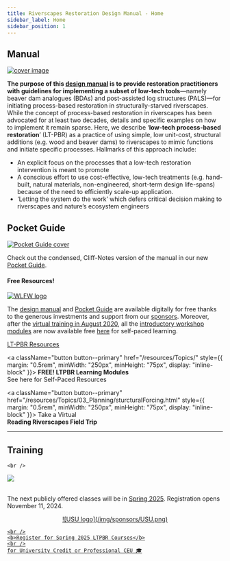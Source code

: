 ```yaml
---
title: Riverscapes Restoration Design Manual - Home
sidebar_label: Home
sidebar_position: 1
---
```


## Manual
[![cover image](/img/covers/Manual_Tilted_400.png)](/manual)

**The purpose of this [design manual](/manual) is to provide restoration practitioners with guidelines for implementing a subset of low-tech tools**—namely beaver dam analogues (BDAs) and post-assisted log structures (PALS)—for initiating process-based restoration in structurally-starved riverscapes. While the concept of process-based restoration in riverscapes has been advocated for at least two decades, details and specific examples on how to implement it remain sparse. Here, we describe ‘**low-tech process-based restoration**’ (LT-PBR) as a practice of using simple, low unit-cost, structural additions (e.g. wood and beaver dams) to riverscapes to mimic functions and initiate specific processes. Hallmarks of this approach include:

- An explicit focus on the processes that a low-tech restoration intervention is meant to promote
- A conscious effort to use cost-effective, low-tech treatments (e.g. hand-built, natural materials, non-engineered, short-term design life-spans) because of the need to efficiently scale-up application. 
- ‘Letting the system do the work’ which defers critical decision making to riverscapes and nature’s ecosystem engineers

## Pocket Guide
[![Pocket Guide cover](/img/covers/pocket_guide_cover_150w.png)](/resources/pocket)

Check out the condensed, Cliff-Notes version of the manual in our new [Pocket Guide](/resources/pocket).


#### Free Resources!

[![WLFW logo](/img/sponsors/WLFW_100.png)](https://www.nrcs.usda.gov/wps/portal/nrcs/detail/national/plantsanimals/fishwildlife/?cid=stelprdb1046975)

The [design manual](/manual) and  [Pocket Guide](/resources/pocket) are available digitally for free thanks to the generous investments and support from our [sponsors](/manual/support). Moreover, after the [virtual training in August 2020](/workshops/2020/SGI/#course-materials), all the [introductory workshop modules](/workshops/2020/SGI/#course-materials) are now available free [here](/workshops/2020/SGI/#course-materials) for self-paced learning. 

<div style={{ textAlign: "center" }}>
  <a className="button button--primary" href="/resources" style={{ margin: "0.5rem", minWidth: "250px", minHeight: "75px", display: "inline-block" }}>
    LT-PBR Resources
  </a>

  <a className="button button--primary" href="/resources/Topics/" style={{ margin: "0.5rem", minWidth: "250px", minHeight: "75px", display: "inline-block" }}>
    <b>FREE! LTPBR Learning Modules</b><br />
    See here for Self-Paced Resources
  </a>

  <a className="button button--primary" href="/resources/Topics/03_Planning/sturcturalForcing.html" style={{ margin: "0.5rem", minWidth: "250px", minHeight: "75px", display: "inline-block" }}>
    Take a Virtual<br />
    <b>Reading Riverscapes Field Trip</b>
  </a>
</div>




-------
## Training
    <br />

[![](/img/courses/Spring.png)](/workshops/2025/USU)
    <br />
    <br />

The next publicly offered classes will be in [Spring 2025](/workshops/2025/USU). Registration opens November 11, 2024.


<p align="center">
  <a href="/workshops/2025/USU">
    <!-- <img width="100" src="/img/sponsors/USU.png" alt="USU logo" /> -->
    ![USU logo](/img/sponsors/USU.png)

    <br />
    <b>Register for Spring 2025 LTPBR Courses</b>
    <br />
    for University Credit or Professional CEU 🎓
  </a>
</p>